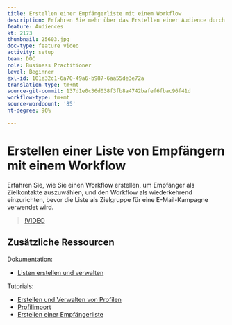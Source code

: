 ```yaml
---
title: Erstellen einer Empfängerliste mit einem Workflow
description: Erfahren Sie mehr über das Erstellen einer Audience durch Konfigurieren einer Empfängerliste aus dem Explorer.
feature: Audiences
kt: 2173
thumbnail: 25603.jpg
doc-type: feature video
activity: setup
team: DOC
role: Business Practitioner
level: Beginner
exl-id: 101e32c1-6a70-49a6-b987-6aa55de3e72a
translation-type: tm+mt
source-git-commit: 137d1e0c36d038f3fb8a4742bafef6fbac96f41d
workflow-type: tm+mt
source-wordcount: '85'
ht-degree: 96%

---
```


# Erstellen einer Liste von Empfängern mit einem Workflow

Erfahren Sie, wie Sie einen Workflow erstellen, um Empfänger als Zielkontakte auszuwählen, und den Workflow als wiederkehrend einzurichten, bevor die Liste als Zielgruppe für eine E-Mail-Kampagne verwendet wird.

>[!VIDEO](https://video.tv.adobe.com/v/25603?quality=12)

## Zusätzliche Ressourcen

Dokumentation:

* [Listen erstellen und verwalten](https://docs.adobe.com/content/help/de-DE/campaign-classic/using/getting-started/profile-management/creating-and-managing-lists.html)

Tutorials:

* [Erstellen und Verwalten von Profilen](/help/profile-management/create-and-manage-profiles.md)
* [Profilimport](/help/data-management/importing-profiles.md)   
* [Erstellen einer Empfängerliste](/help/profile-management/creating-a-list-of-recipients.md)
